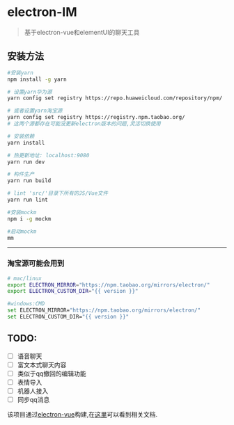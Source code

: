 # electron-IM

> 基于electron-vue和elementUI的聊天工具

## 安装方法

``` bash
#安装yarn
npm install -g yarn

# 设置yarn华为源
yarn config set registry https://repo.huaweicloud.com/repository/npm/

# 或者设置yarn淘宝源
yarn config set registry https://registry.npm.taobao.org/
# 这两个源都存在可能没更新electron版本的问题,灵活切换使用 

# 安装依赖
yarn install

# 热更新地址: localhost:9080
yarn run dev

# 构件生产
yarn run build

# lint 'src/'目录下所有的JS/Vue文件
yarn run lint

```

```bash
#安装mockm
npm i -g mockm

#启动mockm 
mm


```
---

### 淘宝源可能会用到

```bash
# mac/linux
export ELECTRON_MIRROR="https://npm.taobao.org/mirrors/electron/"
export ELECTRON_CUSTOM_DIR="{{ version }}"

#windows:CMD
set ELECTRON_MIRROR="https://npm.taobao.org/mirrors/electron/"
set ELECTRON_CUSTOM_DIR="{{ version }}"
```

## TODO:
- [ ] 语音聊天
- [ ] 富文本式聊天内容
- [ ] 类似于qq撤回的编辑功能
- [ ] 表情导入
- [ ] 机器人接入
- [ ] 同步qq消息

该项目通过[electron-vue](https://github.com/SimulatedGREG/electron-vue)构建,在[这里](https://simulatedgreg.gitbooks.io/electron-vue/content/index.html)可以看到相关文档.
